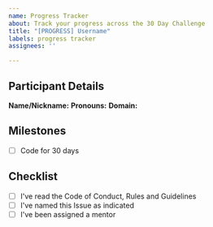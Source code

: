 ```yaml
---
name: Progress Tracker
about: Track your progress across the 30 Day Challenge
title: "[PROGRESS] Username"
labels: progress tracker
assignees: ''

---
```


## Participant Details
**Name/Nickname:**
**Pronouns:**
**Domain:**

<!-- Write a few words about yourself -->

## Milestones
- [ ] Code for 30 days
<!-- Add your goals here -->

## Checklist
- [ ] I've read the Code of Conduct, Rules and Guidelines
- [ ] I've named this Issue as indicated
- [ ] I've been assigned a mentor